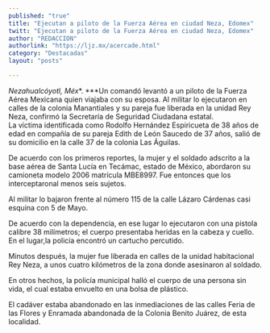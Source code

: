```yaml
---
published: "true"
title: "Ejecutan a piloto de la Fuerza Aérea en ciudad Neza, Edomex"
twitt: "Ejecutan a piloto de la Fuerza Aérea en ciudad Neza, Edomex"
author: "REDACCION"
authorlink: "https://ljz.mx/acercade.html"
category: "Destacadas"
layout: "posts"

---
```




*Nezahualcóyotl, Méx**. ***Un comandó levantó a un piloto de la Fuerza Aérea Mexicana quien viajaba con su esposa. Al militar lo ejecutaron en calles de la colonia Manantiales y su pareja fue liberada en la unidad Rey Neza, confirmó la Secretaría de Seguridad Ciudadana estatal.  
  La víctima identificada como Rodolfo Hernández Espiricueta de 38 años de edad en compañía de su pareja Edith de León Saucedo de 37 años, salió de su domicilio en la calle 37 de la colonia Las Águilas.



  De acuerdo con los primeros reportes, la mujer y el soldado adscrito a la base aérea de Santa Lucía en Tecámac, estado de México, abordaron su camioneta modelo 2006 matrícula MBE8997. Fue entonces que los interceptaronal menos seis sujetos.



  Al militar lo bajaron frente al número 115 de la calle Lázaro Cárdenas casi esquina con 5 de Mayo.



  De acuerdo con la dependencia, en ese lugar lo ejecutaron con una pistola calibre 38 milímetros; el cuerpo presentaba heridas en la cabeza y cuello. En el lugar,la policía encontró un cartucho percutido.



  Minutos después, la mujer fue liberada en calles de la unidad habitacional Rey Neza, a unos cuatro kilómetros de la zona donde asesinaron al soldado.



  En otros hechos, la policía municipal halló el cuerpo de una persona sin vida, el cual estaba envuelto en una bolsa de plástico.



  El cadáver estaba abandonado en las inmediaciones de las calles Feria de las Flores y Enramada abandonada de la Colonia Benito Juárez, de esta localidad.

